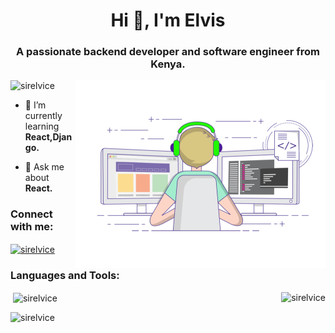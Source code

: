 <h1 align="center">Hi 👋, I'm Elvis</h1>
<h3 align="center">A passionate backend developer and software engineer from Kenya.</h3>
<img align="right" alt="Coding" width="400" src="https://raw.githubusercontent.com/devSouvik/devSouvik/master/gif3.gif">

<p align="left"> <img src="https://komarev.com/ghpvc/?username=sirelvice&label=Profile%20views&color=0e75b6&style=flat" alt="sirelvice" /> </p>

- 🌱 I’m currently learning **React,Django.**

- 💬 Ask me about **React.**

<h3 align="left">Connect with me:</h3>
<p align="left">
<a href="https://twitter.com/sirelvice" target="blank"><img align="center" src="https://raw.githubusercontent.com/rahuldkjain/github-profile-readme-generator/master/src/images/icons/Social/twitter.svg" alt="sirelvice" height="30" width="40" /></a>
</p>

<h3 align="left">Languages and Tools:</h3>

<p><img align="right" src="https://github-readme-stats.vercel.app/api/top-langs?username=sirelvice&show_icons=true&locale=en&layout=compact" alt="sirelvice" /></p>

<p>&nbsp;<img align="center" src="https://github-readme-stats.vercel.app/api?username=sirelvice&show_icons=true&locale=en" alt="sirelvice" /></p>
<p><img align="left" src="https://github-readme-streak-stats.herokuapp.com/?user=sirelvice&" alt="sirelvice" /></p>
